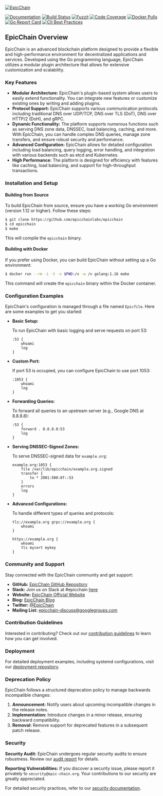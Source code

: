 [![EpicChain](https://epic-chain.org/images/EpicChain_Logo.png)](https://epic-chain.org)

[![Documentation](https://img.shields.io/badge/godoc-reference-blue.svg)](https://godoc.org/github.com/epicchainlabs/epicchain)
[![Build Status](https://img.shields.io/travis/epicchain/epicchain/master.svg?label=build)](https://travis-ci.org/epicchain/epicchain)
[![Fuzzit](https://app.fuzzit.dev/badge?org_id=epicchain&branch=master)](https://fuzzit.dev)
[![Code Coverage](https://img.shields.io/codecov/c/github/epicchain/epicchain/master.svg)](https://codecov.io/github/epicchain/epicchain?branch=master)
[![Docker Pulls](https://img.shields.io/docker/pulls/epicchain/epicchain.svg)](https://hub.docker.com/r/epicchain/epicchain)
[![Go Report Card](https://goreportcard.com/badge/github.com/epicchainlabs/epicchain)](https://goreportcard.com/report/epicchain/epicchain)
[![CII Best Practices](https://bestpractices.coreinfrastructure.org/projects/1250/badge)](https://bestpractices.coreinfrastructure.org/projects/1250)

## EpicChain Overview

EpicChain is an advanced blockchain platform designed to provide a flexible and high-performance environment for decentralized applications and services. Developed using the Go programming language, EpicChain utilizes a modular plugin architecture that allows for extensive customization and scalability.

### Key Features

- **Modular Architecture:** EpicChain's plugin-based system allows users to easily extend functionality. You can integrate new features or customize existing ones by writing and adding plugins.
- **Protocol Support:** EpicChain supports various communication protocols including traditional DNS over UDP/TCP, DNS over TLS (DoT), DNS over HTTP/2 (DoH), and gRPC.
- **Dynamic Functionality:** The platform supports numerous functions such as serving DNS zone data, DNSSEC, load balancing, caching, and more. With EpicChain, you can handle complex DNS queries, manage zone transfers, and ensure robust security and performance.
- **Advanced Configuration:** EpicChain allows for detailed configuration including load balancing, query logging, error handling, and integration with various backends such as etcd and Kubernetes.
- **High Performance:** The platform is designed for efficiency with features like caching, load balancing, and support for high-throughput transactions.

### Installation and Setup

#### Building from Source

To build EpicChain from source, ensure you have a working Go environment (version 1.12 or higher). Follow these steps:

```bash
$ git clone https://github.com/epicchainlabs/epicchain
$ cd epicchain
$ make
```

This will compile the `epicchain` binary.

#### Building with Docker

If you prefer using Docker, you can build EpicChain without setting up a Go environment:

```bash
$ docker run --rm -i -t -v $PWD:/v -w /v golang:1.16 make
```

This command will create the `epicchain` binary within the Docker container.

### Configuration Examples

EpicChain's configuration is managed through a file named `Epicfile`. Here are some examples to get you started:

- **Basic Setup:**

  To run EpicChain with basic logging and serve requests on port 53:

  ```text
  :53 {
      whoami
      log
  }
  ```

- **Custom Port:**

  If port 53 is occupied, you can configure EpicChain to use port 1053:

  ```text
  :1053 {
      whoami
      log
  }
  ```

- **Forwarding Queries:**

  To forward all queries to an upstream server (e.g., Google DNS at 8.8.8.8):

  ```text
  :53 {
      forward . 8.8.8.8:53
      log
  }
  ```

- **Serving DNSSEC-Signed Zones:**

  To serve DNSSEC-signed data for `example.org`:

  ```text
  example.org:1053 {
      file /var/lib/epicchain/example.org.signed
      transfer {
          to * 2001:500:8f::53
      }
      errors
      log
  }
  ```

- **Advanced Configurations:**

  To handle different types of queries and protocols:

  ```text
  tls://example.org grpc://example.org {
      whoami
  }

  https://example.org {
      whoami
      tls mycert mykey
  }
  ```

### Community and Support

Stay connected with the EpicChain community and get support:

- **GitHub:** [EpicChain GitHub Repository](https://github.com/epicchainlabs/epicchain)
- **Slack:** Join us on Slack at #epicchain [here](https://slack.epic-chain.org)
- **Website:** [EpicChain Official Website](https://epic-chain.org)
- **Blog:** [EpicChain Blog](https://blog.epic-chain.org)
- **Twitter:** [@EpicChain](https://twitter.com/EpicChainLabs)
- **Mailing List:** [epicchain-discuss@googlegroups.com](mailto:epicchain-discuss@googlegroups.com)

### Contribution Guidelines

Interested in contributing? Check out our [contribution guidelines](CONTRIBUTING.md) to learn how you can get involved.

### Deployment

For detailed deployment examples, including systemd configurations, visit our [deployment repository](https://github.com/epicchainlabs/deployment).

### Deprecation Policy

EpicChain follows a structured deprecation policy to manage backwards incompatible changes:

1. **Announcement:** Notify users about upcoming incompatible changes in the release notes.
2. **Implementation:** Introduce changes in a minor release, ensuring backward compatibility.
3. **Removal:** Remove support for deprecated features in a subsequent patch release.

### Security

**Security Audit:** EpicChain undergoes regular security audits to ensure robustness. Review our [audit report](https://epic-chain.org/assets/SECURITY-REPORT.pdf) for details.

**Reporting Vulnerabilities:** If you discover a security issue, please report it privately to `security@epic-chain.org`. Your contributions to our security are greatly appreciated.

For detailed security practices, refer to our [security documentation](https://github.com/epicchainlabs/epicchain/blob/master/SECURITY.md).

